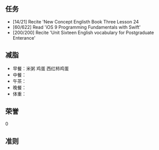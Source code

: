 
## 任务 ##
* [14/21] Recite 'New Concept Englisth Book Three Lesson 24
* [60/622] Read 'iOS 9 Programming Fundamentals with Swift'
* [200/200] Recite 'Unit Sixteen English vocabulary for Postgraduate Enterance'

## 减脂 ##
* 早餐：米粥 鸡蛋 西红柿鸡蛋
* 中餐：
* 午茶：
* 晚餐：
* 体重：

## 荣誉 ##
0

## 准则 ##

